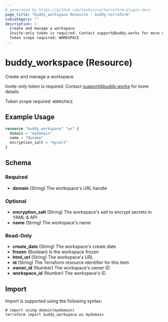 ```yaml
---
# generated by https://github.com/hashicorp/terraform-plugin-docs
page_title: "buddy_workspace Resource - buddy-terraform"
subcategory: ""
description: |-
  Create and manage a workspace
  Invite-only token is required. Contact support@buddy.works for more details
  Token scope required: WORKSPACE
---
```


# buddy_workspace (Resource)

Create and manage a workspace

Invite-only token is required. Contact support@buddy.works for more details

Token scope required: `WORKSPACE`

## Example Usage

```terraform
resource "buddy_workspace" "ws" {
  domain = "mydomain"
  name = "Myname"
  encryption_salt = "mysalt"
}
```

<!-- schema generated by tfplugindocs -->
## Schema

### Required

- **domain** (String) The workspace's URL handle

### Optional

- **encryption_salt** (String) The workspace's salt to encrypt secrets in YAML & API
- **name** (String) The workspace's name

### Read-Only

- **create_date** (String) The workspace's create date
- **frozen** (Boolean) Is the workspace frozen
- **html_url** (String) The workspace's URL
- **id** (String) The Terraform resource identifier for this item
- **owner_id** (Number) The workspace's owner ID
- **workspace_id** (Number) The workspace's ID

## Import

Import is supported using the following syntax:

```shell
# import using domain(mydomain)
terraform import buddy_workspace.ws mydomain
```
